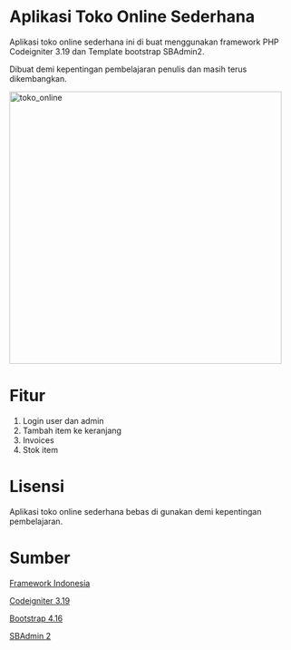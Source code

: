 # Aplikasi Toko Online Sederhana

Aplikasi toko online sederhana ini di buat menggunakan framework PHP Codeigniter 3.19 dan Template bootstrap SBAdmin2.

Dibuat demi kepentingan pembelajaran penulis dan masih terus dikembangkan. 

<img src="https://media.giphy.com/media/cUb592W0EhtwIfHc07/giphy.gif" alt="toko_online" width="480"/>

# Fitur
1. Login user dan admin
2. Tambah item ke keranjang
3. Invoices 
4. Stok item

# Lisensi
Aplikasi toko online sederhana bebas di gunakan demi kepentingan pembelajaran. 

# Sumber
[Framework Indonesia](https://www.youtube.com/watch?v=3v5fOQWUiuA&list=PLce3Eyp7oY98Kfzlhi25W1fEhcd36SXCY)

[Codeigniter 3.19](https://codeigniter.com/docs)

[Bootstrap 4.16](https://getbootstrap.com/docs/4.6/getting-started/introduction/)

[SBAdmin 2](https://startbootstrap.com/theme/sb-admin-2)